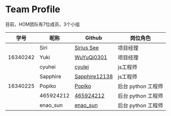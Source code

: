 # Team Profile

目前，HOM团队有7位成员，3个小组

| 学号     | 昵称      | Github                                            | 岗位角色           |
| -------- | --------- | ------------------------------------------------- | ------------------ |
|          | Siri      | [Sirius See](https://github.com/Siriussee)        | 项目经理           |
| 16340242 | Yuki      | [WuYuQi0301](https://github.com/WuYuQi0301)       | 项目经理           |
|          | cyuhei    | [cyulei](https://github.com/cyulei)               | js工程师           |
|          | Sapphire  | [Sapphire12138](https://github.com/Sapphire12138) | js工程师           |
| 16340225 | Popiko    | [Popiko](https://github.com/Popiko)               | 后台 python 工程师 |
|          | 465924212 | [465924212](https://github.com/465924212)         | 后台 python 工程师 |
|          | enao_sun  | [enao_sun](https://github.com/enaosun)            | 后台 python 工程师 |

